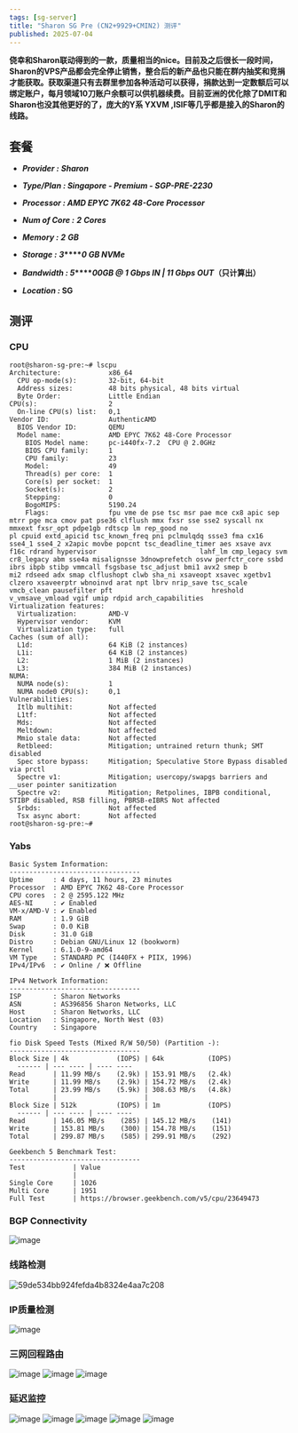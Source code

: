 ```yaml
---
tags: [sg-server]
title: "Sharon SG Pre (CN2+9929+CMIN2) 测评"
published: 2025-07-04
---
```


**侥幸和Sharon联动得到的一款，质量相当的nice。目前及之后很长一段时间，Sharon的VPS产品都会完全停止销售，整合后的新产品也只能在群内抽奖和竞捐才能获取。获取渠道只有去群里参加各种活动可以获得，捐款达到一定数额后可以绑定账户，每月领域10刀账户余额可以供机器续费。目前亚洲的优化除了DMIT和Sharon也没其他更好的了，庞大的Y系 YXVM ,ISIF等几乎都是接入的Sharon的线路。**

## 套餐

- **_Provider :_** **_Sharon_**

- **_Type/Plan : Singapore - Premium - SGP-PRE-2230_**

- **_Processor : AMD EPYC 7K62 48-Core Processor_**

- **_Num of Core :_** **_2_** **_Cores_**

- **_Memory :_** **_2_** **_GB_**

- **_Storage :_** **_3_****_0 GB NVMe_**

- **_Bandwidth : 5_****_00GB @ 1 Gbps IN | 11 Gbps OUT_（只计算出）**

- **_Location :_ SG**

## 测评

### CPU

```shell
root@sharon-sg-pre:~# lscpu
Architecture:            x86_64
  CPU op-mode(s):        32-bit, 64-bit
  Address sizes:         48 bits physical, 48 bits virtual
  Byte Order:            Little Endian
CPU(s):                  2
  On-line CPU(s) list:   0,1
Vendor ID:               AuthenticAMD
  BIOS Vendor ID:        QEMU
  Model name:            AMD EPYC 7K62 48-Core Processor
    BIOS Model name:     pc-i440fx-7.2  CPU @ 2.0GHz
    BIOS CPU family:     1
    CPU family:          23
    Model:               49
    Thread(s) per core:  1
    Core(s) per socket:  1
    Socket(s):           2
    Stepping:            0
    BogoMIPS:            5190.24
    Flags:               fpu vme de pse tsc msr pae mce cx8 apic sep mtrr pge mca cmov pat pse36 clflush mmx fxsr sse sse2 syscall nx mmxext fxsr_opt pdpe1gb rdtscp lm rep_good no                         pl cpuid extd_apicid tsc_known_freq pni pclmulqdq ssse3 fma cx16 sse4_1 sse4_2 x2apic movbe popcnt tsc_deadline_timer aes xsave avx f16c rdrand hypervisor                          lahf_lm cmp_legacy svm cr8_legacy abm sse4a misalignsse 3dnowprefetch osvw perfctr_core ssbd ibrs ibpb stibp vmmcall fsgsbase tsc_adjust bmi1 avx2 smep b                         mi2 rdseed adx smap clflushopt clwb sha_ni xsaveopt xsavec xgetbv1 clzero xsaveerptr wbnoinvd arat npt lbrv nrip_save tsc_scale vmcb_clean pausefilter pft                         hreshold v_vmsave_vmload vgif umip rdpid arch_capabilities
Virtualization features: 
  Virtualization:        AMD-V
  Hypervisor vendor:     KVM
  Virtualization type:   full
Caches (sum of all):     
  L1d:                   64 KiB (2 instances)
  L1i:                   64 KiB (2 instances)
  L2:                    1 MiB (2 instances)
  L3:                    384 MiB (2 instances)
NUMA:                    
  NUMA node(s):          1
  NUMA node0 CPU(s):     0,1
Vulnerabilities:         
  Itlb multihit:         Not affected
  L1tf:                  Not affected
  Mds:                   Not affected
  Meltdown:              Not affected
  Mmio stale data:       Not affected
  Retbleed:              Mitigation; untrained return thunk; SMT disabled
  Spec store bypass:     Mitigation; Speculative Store Bypass disabled via prctl
  Spectre v1:            Mitigation; usercopy/swapgs barriers and __user pointer sanitization
  Spectre v2:            Mitigation; Retpolines, IBPB conditional, STIBP disabled, RSB filling, PBRSB-eIBRS Not affected
  Srbds:                 Not affected
  Tsx async abort:       Not affected
root@sharon-sg-pre:~# 
```

### Yabs

```shell
Basic System Information:
---------------------------------
Uptime     : 4 days, 11 hours, 23 minutes
Processor  : AMD EPYC 7K62 48-Core Processor
CPU cores  : 2 @ 2595.122 MHz
AES-NI     : ✔ Enabled
VM-x/AMD-V : ✔ Enabled
RAM        : 1.9 GiB
Swap       : 0.0 KiB
Disk       : 31.0 GiB
Distro     : Debian GNU/Linux 12 (bookworm)
Kernel     : 6.1.0-9-amd64
VM Type    : STANDARD PC (I440FX + PIIX, 1996)
IPv4/IPv6  : ✔ Online / ❌ Offline

IPv4 Network Information:
---------------------------------
ISP        : Sharon Networks
ASN        : AS396856 Sharon Networks, LLC
Host       : Sharon Networks, LLC
Location   : Singapore, North West (03)
Country    : Singapore

fio Disk Speed Tests (Mixed R/W 50/50) (Partition -):
---------------------------------
Block Size | 4k            (IOPS) | 64k           (IOPS)
  ------ | --- ---- | ---- ---- 
Read       | 11.99 MB/s    (2.9k) | 153.91 MB/s   (2.4k)
Write      | 11.99 MB/s    (2.9k) | 154.72 MB/s   (2.4k)
Total      | 23.99 MB/s    (5.9k) | 308.63 MB/s   (4.8k)
           |                      |                     
Block Size | 512k          (IOPS) | 1m            (IOPS)
  ------ | --- ---- | ---- ---- 
Read       | 146.05 MB/s    (285) | 145.12 MB/s    (141)
Write      | 153.81 MB/s    (300) | 154.78 MB/s    (151)
Total      | 299.87 MB/s    (585) | 299.91 MB/s    (292)

Geekbench 5 Benchmark Test:
---------------------------------
Test            | Value                         
                |                               
Single Core     | 1026                          
Multi Core      | 1951                          
Full Test       | https://browser.geekbench.com/v5/cpu/23649473
```

### BGP Connectivity

<picture>
    <source srcset="https://s3.catcat.blog/images/2025/07/image-1.avif" type="image/avif">
    <source srcset="https://s3.catcat.blog/images/2025/07/image-1.webp" type="image/webp">
    <img src="https://s3.catcat.blog/images/2025/07/image-1.jpg" alt="image" loading="lazy">
</picture>

### 线路检测

<picture>
    <source srcset="https://s3.catcat.blog/images/2025/07/59de534bb924fefda4b8324e4aa7c208.avif" type="image/avif">
    <source srcset="https://s3.catcat.blog/images/2025/07/59de534bb924fefda4b8324e4aa7c208.webp" type="image/webp">
    <img src="https://s3.catcat.blog/images/2025/07/59de534bb924fefda4b8324e4aa7c208.jpg" alt="59de534bb924fefda4b8324e4aa7c208" loading="lazy">
</picture>

### IP质量检测

<picture>
    <source srcset="https://s3.catcat.blog/images/2025/07/image-2.avif" type="image/avif">
    <source srcset="https://s3.catcat.blog/images/2025/07/image-2.webp" type="image/webp">
    <img src="https://s3.catcat.blog/images/2025/07/image-2.jpg" alt="image" loading="lazy">
</picture>

### 三网回程路由

<picture>
    <source srcset="https://s3.catcat.blog/images/2025/07/image-3.avif" type="image/avif">
    <source srcset="https://s3.catcat.blog/images/2025/07/image-3.webp" type="image/webp">
    <img src="https://s3.catcat.blog/images/2025/07/image-3.jpg" alt="image" loading="lazy">
</picture>

<picture>
    <source srcset="https://s3.catcat.blog/images/2025/07/image-4.avif" type="image/avif">
    <source srcset="https://s3.catcat.blog/images/2025/07/image-4.webp" type="image/webp">
    <img src="https://s3.catcat.blog/images/2025/07/image-4.jpg" alt="image" loading="lazy">
</picture>

<picture>
    <source srcset="https://s3.catcat.blog/images/2025/07/image-5.avif" type="image/avif">
    <source srcset="https://s3.catcat.blog/images/2025/07/image-5.webp" type="image/webp">
    <img src="https://s3.catcat.blog/images/2025/07/image-5.jpg" alt="image" loading="lazy">
</picture>

### 延迟监控

<picture>
    <source srcset="https://s3.catcat.blog/images/2025/07/image-6-scaled.avif" type="image/avif">
    <source srcset="https://s3.catcat.blog/images/2025/07/image-6-scaled.webp" type="image/webp">
    <img src="https://s3.catcat.blog/images/2025/07/image-6-scaled.jpg" alt="image" loading="lazy">
</picture>

<picture>
    <source srcset="https://s3.catcat.blog/images/2025/07/image-7-scaled.avif" type="image/avif">
    <source srcset="https://s3.catcat.blog/images/2025/07/image-7-scaled.webp" type="image/webp">
    <img src="https://s3.catcat.blog/images/2025/07/image-7-scaled.jpg" alt="image" loading="lazy">
</picture>

<picture>
    <source srcset="https://s3.catcat.blog/images/2025/07/image-8-scaled.avif" type="image/avif">
    <source srcset="https://s3.catcat.blog/images/2025/07/image-8-scaled.webp" type="image/webp">
    <img src="https://s3.catcat.blog/images/2025/07/image-8-scaled.jpg" alt="image" loading="lazy">
</picture>

<picture>
    <source srcset="https://s3.catcat.blog/images/2025/07/image-9-scaled.avif" type="image/avif">
    <source srcset="https://s3.catcat.blog/images/2025/07/image-9-scaled.webp" type="image/webp">
    <img src="https://s3.catcat.blog/images/2025/07/image-9-scaled.jpg" alt="image" loading="lazy">
</picture>

<picture>
    <source srcset="https://s3.catcat.blog/images/2025/07/image-10-scaled.avif" type="image/avif">
    <source srcset="https://s3.catcat.blog/images/2025/07/image-10-scaled.webp" type="image/webp">
    <img src="https://s3.catcat.blog/images/2025/07/image-10-scaled.jpg" alt="image" loading="lazy">
</picture>
